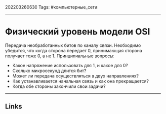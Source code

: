 202203260630
Tags: #компьютерные_сети

---

# Физический уровень модели OSI
Передача необработанных битов по каналу связи.
Необходимо убедится, что когда сторона передает 0, принимающая сторона получает тоже 0, а не 1. Принципиальные вопросы:
- Какое напряжение использовать для 1, и какое для 0?
- Сколько микросекунд длится бит?
- Может ли передача осуществляться в двух направлениях?
- Как устанавливается начальная связь и как она прекращается?
- Когда обе стороны закончили свои задачи?

---
## Links
